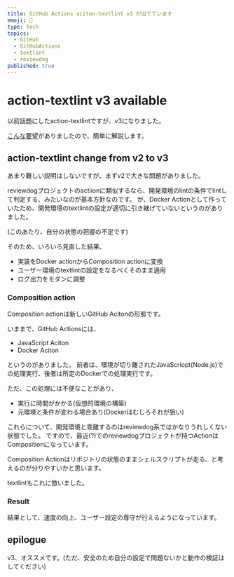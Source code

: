 ```yaml
---
title: GitHub Actions aciton-textlint v3 が出てています
emoji: 🐶
type: tech
topics:
  - GitHub
  - GitHubActions
  - textlint
  - reviewdog
published: true
---
```

# action-textlint v3 available

以前話題にしたaction-textlintですが、v3になりました。

[こんな要望](https://zenn.dev/serima/articles/4dac7baf0b9377b0b58b#comment-a9468b580bdbf3)がありましたので、簡単に解説します。

## action-textlint change from v2 to v3

あまり難しい説明はしないですが、まずv2で大きな問題がありました。

reviewdogプロジェクトのactiionに類似するなら、開発環境のlintの条件でlintして判定する、みたいなのが基本方針なのです。
が、Docker Actionとして作っていたため、開発環境のtextlintの設定が適切に引き継げていないというのがありました。

(このあたり、自分の状態の把握の不足です)

そのため、いろいろ見直した結果、

- 実装をDocker actionからComposition actionに変換
- ユーザー環境のtextlintの設定をなるべくそのまま適用
- ログ出力をモダンに調整

### Composition action

Composition actionは新しいGitHub Acitonの形態です。

いままで、GitHub Actionsには、

- JavaScript Aciton
- Docker Aciton
 
というのがありました。
前者は、環境が切り離されたJavaScriopt(Node.js)での処理実行、後者は所定のDockerでの処理実行です。

ただ、この処理には不便なことがあり、

- 実行に時間がかかる(仮想的環境の構築)
- 元環境と条件が変わる場合あり(Dockerはむしろそれが狙い)

これらについて、開発環境と乖離するのはreviewdog系ではかなりうれしくない状態でした。
ですので、最近(?)でのreviewdogプロジェクトが持つActionはCompositionになっています。

Composition Actionはリポジトリの状態のままシェルスクリプトが走る、と考えるのが分りやすいかと思います。

textlintもこれに倣いました。

### Result

結果として、速度の向上、ユーザー設定の尊守が行えるようになっています。

## epilogue

v3、オススメです。(ただ、安全のため自分の設定で問題ないかと動作の検証はしてください)
